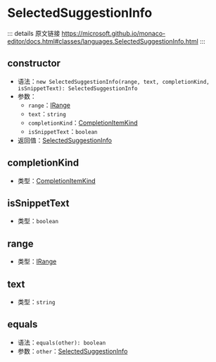 # SelectedSuggestionInfo

<backTop />
        
::: details 原文链接
https://microsoft.github.io/monaco-editor/docs.html#classes/languages.SelectedSuggestionInfo.html
:::

## constructor
- 语法：`new SelectedSuggestionInfo(range, text, completionKind, isSnippetText): SelectedSuggestionInfo`
- 参数：
  - `range`：[IRange](/api/IRange.md)
  - `text`：`string`
  - `completionKind`：[CompletionItemKind](/api/languages/CompletionItemKind.md)
  - `isSnippetText`：`boolean`
- 返回值：[SelectedSuggestionInfo](/api/languages/SelectedSuggestionInfo.md)


## completionKind
- 类型：[CompletionItemKind](/api/languages/CompletionItemKind.md)


## isSnippetText
- 类型：`boolean`


## range
- 类型：[IRange](/api/IRange.md)


## text
- 类型：`string`


## equals
- 语法：`equals(other): boolean`
- 参数：`other`：[SelectedSuggestionInfo](/api/languages/SelectedSuggestionInfo.md)

